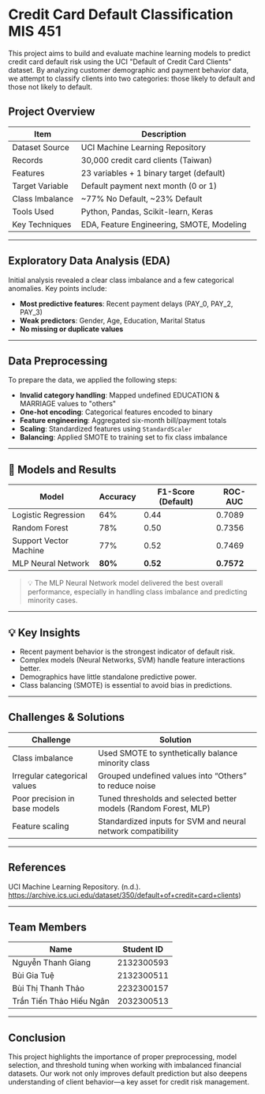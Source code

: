 # Credit Card Default Classification MIS 451

This project aims to build and evaluate machine learning models to predict credit card default risk using the UCI "Default of Credit Card Clients" dataset. By analyzing customer demographic and payment behavior data, we attempt to classify clients into two categories: those likely to default and those not likely to default.

## Project Overview

| Item                        | Description                                |
|----------------------------|--------------------------------------------|
| Dataset Source             | UCI Machine Learning Repository             |
| Records                    | 30,000 credit card clients (Taiwan)        |
| Features                   | 23 variables + 1 binary target (default)    |
| Target Variable            | Default payment next month (0 or 1)         |
| Class Imbalance            | ~77% No Default, ~23% Default               |
| Tools Used                 | Python, Pandas, Scikit-learn, Keras         |
| Key Techniques             | EDA, Feature Engineering, SMOTE, Modeling   |

---

## Exploratory Data Analysis (EDA)

Initial analysis revealed a clear class imbalance and a few categorical anomalies. Key points include:

- **Most predictive features**: Recent payment delays (PAY_0, PAY_2, PAY_3)
- **Weak predictors**: Gender, Age, Education, Marital Status
- **No missing or duplicate values**
  

---

## Data Preprocessing

To prepare the data, we applied the following steps:

- **Invalid category handling**: Mapped undefined EDUCATION & MARRIAGE values to "others"
- **One-hot encoding**: Categorical features encoded to binary
- **Feature engineering**: Aggregated six-month bill/payment totals
- **Scaling**: Standardized features using `StandardScaler`
- **Balancing**: Applied SMOTE to training set to fix class imbalance

---

## 🧠 Models and Results

| Model                  | Accuracy | F1-Score (Default) | ROC-AUC |
|------------------------|----------|--------------------|---------|
| Logistic Regression    | 64%      | 0.44               | 0.7089  |
| Random Forest          | 78%      | 0.50               | 0.7356  |
| Support Vector Machine | 77%      | 0.52               | 0.7469  |
| MLP Neural Network     | **80%**  | **0.52**           | **0.7572** |

> 💡 The MLP Neural Network model delivered the best overall performance, especially in handling class imbalance and predicting minority cases.

---

## 💡 Key Insights

- Recent payment behavior is the strongest indicator of default risk.
- Complex models (Neural Networks, SVM) handle feature interactions better.
- Demographics have little standalone predictive power.
- Class balancing (SMOTE) is essential to avoid bias in predictions.

---

## Challenges & Solutions

| Challenge                      | Solution                                                              |
|-------------------------------|-----------------------------------------------------------------------|
| Class imbalance               | Used SMOTE to synthetically balance minority class                    |
| Irregular categorical values  | Grouped undefined values into “Others” to reduce noise                |
| Poor precision in base models | Tuned thresholds and selected better models (Random Forest, MLP)      |
| Feature scaling               | Standardized inputs for SVM and neural network compatibility           |

---

## References

UCI Machine Learning Repository. (n.d.). https://archive.ics.uci.edu/dataset/350/default+of+credit+card+clients)

---

## Team Members

| Name                      | Student ID     |
|---------------------------|----------------|
| Nguyễn Thanh Giang        | 2132300593     |
| Bùi Gia Tuệ               | 2132300511     |
| Bùi Thị Thanh Thảo        | 2232300157     |
| Trần Tiến Thảo Hiếu Ngân  | 2032300513     |

---

## Conclusion

This project highlights the importance of proper preprocessing, model selection, and threshold tuning when working with imbalanced financial datasets. Our work not only improves default prediction but also deepens understanding of client behavior—a key asset for credit risk management.



